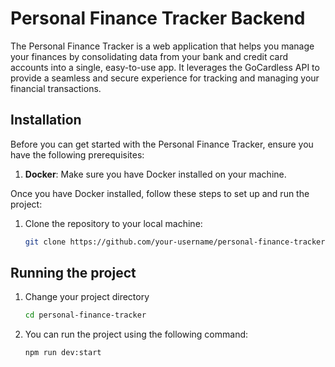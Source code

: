 # Personal Finance Tracker Backend

The Personal Finance Tracker is a web application that helps you manage your finances by consolidating data from your bank and credit card accounts into a single, easy-to-use app. It leverages the GoCardless API to provide a seamless and secure experience for tracking and managing your financial transactions.

## Installation

Before you can get started with the Personal Finance Tracker, ensure you have the following prerequisites:

1. **Docker**: Make sure you have Docker installed on your machine.

Once you have Docker installed, follow these steps to set up and run the project:

1. Clone the repository to your local machine:

   ```bash
   git clone https://github.com/your-username/personal-finance-tracker.git


## Running the project

1. Change your project directory

    ```bash
   cd personal-finance-tracker

2. You can run the project using the following command:

   ```bash
   npm run dev:start
